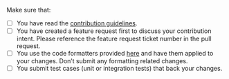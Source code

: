 <!--
Thank you for proposing a pull request. This template will guide you through the essential steps necessary for a pull request.
-->
Make sure that:

- [ ] You have read the [contribution guidelines](https://github.com/lettuce-io/lettuce-core/blob/main/.github/CONTRIBUTING.md).
- [ ] You have created a feature request first to discuss your contribution intent. Please reference the feature request ticket number in the pull request.
- [ ] You use the code formatters provided [here](https://github.com/lettuce-io/lettuce-core/blob/main/formatting.xml) and have them applied to your changes. Don’t submit any formatting related changes.
- [ ] You submit test cases (unit or integration tests) that back your changes.

 <!--
Great! Live long and prosper.
-->

